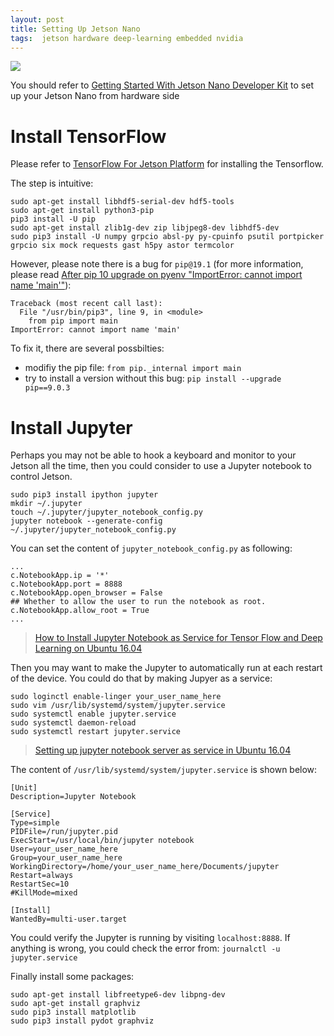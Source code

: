 ```yaml
---
layout: post
title: Setting Up Jetson Nano
tags:  jetson hardware deep-learning embedded nvidia
---
```


![](https://developer.nvidia.com/sites/default/files/akamai/embedded/images/jetsonNano/gettingStarted/jetson-nano-dev-kit-top-r6-HR.png)

You should refer to [Getting Started With Jetson Nano Developer Kit](https://developer.nvidia.com/embedded/learn/get-started-jetson-nano-devkit) to set up your Jetson Nano from hardware side

# Install TensorFlow

Please refer to [TensorFlow For Jetson Platform](https://docs.nvidia.com/deeplearning/dgx/install-tf-xavier/index.html) for installing the Tensorflow.

The step is intuitive:
```
sudo apt-get install libhdf5-serial-dev hdf5-tools
sudo apt-get install python3-pip
pip3 install -U pip
sudo apt-get install zlib1g-dev zip libjpeg8-dev libhdf5-dev 
sudo pip3 install -U numpy grpcio absl-py py-cpuinfo psutil portpicker grpcio six mock requests gast h5py astor termcolor
```

However, please note there is a bug for `pip@19.1` (for more information, please read [After pip 10 upgrade on pyenv "ImportError: cannot import name 'main'"](https://github.com/pypa/pip/issues/5240)):
```
Traceback (most recent call last):
  File "/usr/bin/pip3", line 9, in <module>
    from pip import main
ImportError: cannot import name 'main'
```

To fix it, there are several possbilties:
- modifiy the pip file: `from pip._internal import main`
- try to install a version without this bug: `pip install --upgrade pip==9.0.3`

# Install Jupyter

Perhaps you may not be able to hook a keyboard and monitor to your Jetson all the time, then you could consider to use a Jupyter notebook to control Jetson.

```
sudo pip3 install ipython jupyter
mkdir ~/.jupyter
touch ~/.jupyter/jupyter_notebook_config.py
jupyter notebook --generate-config ~/.jupyter/jupyter_notebook_config.py
```

You can set the content of `jupyter_notebook_config.py` as following:
```
...
c.NotebookApp.ip = '*'
c.NotebookApp.port = 8888
c.NotebookApp.open_browser = False
## Whether to allow the user to run the notebook as root.
c.NotebookApp.allow_root = True
...
```

> [How to Install Jupyter Notebook as Service for Tensor Flow and Deep Learning on Ubuntu 16.04
](https://tech.amikelive.com/node-768/how-to-install-jupyter-notebook-as-service-for-tensor-flow-and-deep-learning-on-ubuntu-16-04/)

Then you may want to make the Jupyter to automatically run at each restart of the device. You could do that by making Jupyer as a service:

```
sudo loginctl enable-linger your_user_name_here
sudo vim /usr/lib/systemd/system/jupyter.service
sudo systemctl enable jupyter.service
sudo systemctl daemon-reload
sudo systemctl restart jupyter.service
```

> [Setting up jupyter notebook server as service in Ubuntu 16.04](https://aichamp.wordpress.com/2017/06/13/setting-up-jupyter-notebook-server-as-service-in-ubuntu-16-04/)

The content of `/usr/lib/systemd/system/jupyter.service` is shown below:
```
[Unit]
Description=Jupyter Notebook

[Service]
Type=simple
PIDFile=/run/jupyter.pid
ExecStart=/usr/local/bin/jupyter notebook
User=your_user_name_here
Group=your_user_name_here
WorkingDirectory=/home/your_user_name_here/Documents/jupyter
Restart=always
RestartSec=10
#KillMode=mixed

[Install]
WantedBy=multi-user.target
```

You could verify the Jupyter is running by visiting `localhost:8888`. If anything is wrong, you could check the error from: `journalctl -u jupyter.service`

Finally install some packages:
```
sudo apt-get install libfreetype6-dev libpng-dev
sudo apt-get install graphviz
sudo pip3 install matplotlib
sudo pip3 install pydot graphviz
```
